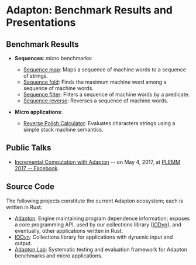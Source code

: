 Adapton: Benchmark Results and Presentations
=============================================

Benchmark Results
-----------------

- **Sequences**: micro benchmarks:
  - [Sequence map](2017-05-04--plemm-at-facebook/results/seq-map-tostring/): Maps a sequence of machine words to a sequence of strings.
  - [Sequence fold](2017-05-04--plemm-at-facebook/results/seq-max/): Finds the maximum machine word among a sequence of machine words.
  - [Sequence filter](2017-05-04--plemm-at-facebook/results/seq-filter/): Filters a sequence of machine words by a predicate.
  - [Sequence reverse](2017-05-04--plemm-at-facebook/results/seq-reverse/): Reverses a sequence of machine words.

- **Micro applications**:
  - [Reverse Polish Calculator](2017-05-04--plemm-at-facebook/results/rev-polish-calc/): Evaluates characters strings using a simple stack machine semantics.

Public Talks
-------------

- [Incremental Computation with Adapton](2017-05-04--plemm-at-facebook/Adapton_PLEMM_2017_05_04.pdf) -- on May 4, 2017, at [PLEMM 2017 -- Facebook](https://plemm.splashthat.com/).

Source Code
--------------
The following projects constitute the current Adapton ecosystem; each is written in Rust:
- [Adapton](http://github.com/cuplv/adapton.rust): Engine maintaining program dependence information; exposes a core programming API, used by our collections library ([IODyn](http://github.com/cuplv/iodyn.rust)), and eventually, other applications written in Rust.
- [IODyn](http://github.com/cuplv/iodyn.rust): Collections library for applications with dynamic input and output.
- [Adapton Lab](http://github.com/cuplv/adapton-lab.rust): Systematic testing and evaluation framework for Adapton benchmarks and micro applications.